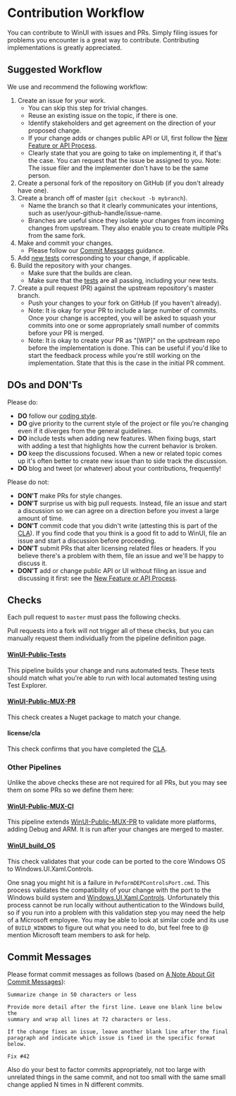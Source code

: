 # Contribution Workflow

You can contribute to WinUI with issues and PRs. Simply filing issues for 
problems you encounter is a great way to contribute. Contributing 
implementations is greatly appreciated.

## Suggested Workflow

We use and recommend the following workflow:
1. Create an issue for your work. 
    * You can skip this step for trivial changes.
    * Reuse an existing issue on the topic, if there is one.
    * Identify stakeholders and get agreement on the direction of your proposed
     change.
    * If your change adds or changes public API or UI, first follow
    the [New Feature or API Process](feature_proposal_process.md).
    * Clearly state that you are going to take on implementing it, if that's 
    the case. You can request that the issue be assigned to you. Note: The 
    issue filer and the implementer don't have to be the same person.
2. Create a personal fork of the repository on GitHub (if you don't already 
have one).
3. Create a branch off of master (`git checkout -b mybranch`). 
    * Name the branch so that it clearly communicates your intentions, such as 
    user/your-github-handle/issue-name.
    * Branches are useful since they isolate your changes from incoming changes 
    from upstream. They also enable you to create multiple PRs from the same 
    fork.
4. Make and commit your changes. 
    * Please follow our [Commit Messages](contribution_workflow.md#Commit%20Messages) 
    guidance.
5. Add [new tests](developer_guide.md#Testing) corresponding to your change, if applicable.
6. Build the repository with your changes. 
    * Make sure that the builds are clean.
    * Make sure that the [tests](developer_guide.md#Testing) are all passing, including your new 
    tests.
7. Create a pull request (PR) against the upstream repository's master branch. 
    * Push your changes to your fork on GitHub (if you haven't already).
    - Note: It is okay for your PR to include a large number of commits. Once 
    your change is accepted, you will be asked to squash your commits into one 
    or some appropriately small number of commits before your PR is merged.
    - Note: It is okay to create your PR as "[WIP]" on the upstream repo before 
    the implementation is done. This can be useful if you'd like to start the 
    feedback process while you're still working on the implementation. State 
    that this is the case in the initial PR comment.

## DOs and DON'Ts

Please do:
* **DO** follow our [coding style](developer_guide.md#Code%20style%20and%20conventions).
* **DO** give priority to the current style of the project or file you're 
changing even if it diverges from the general guidelines.
* **DO** include tests when adding new features. When fixing bugs, start with 
adding a test that highlights how the current behavior is broken.
* **DO** keep the discussions focused. When a new or related topic comes up 
it's often better to create new issue than to side track the discussion.
* **DO** blog and tweet (or whatever) about your contributions, frequently!

Please do not:
* **DON'T** make PRs for style changes.
* **DON'T** surprise us with big pull requests. Instead, file an issue and 
start a discussion so we can agree on a direction before you invest a large 
amount of time.
* **DON'T** commit code that you didn't write (attesting this is part of the 
[CLA](https://cla.microsoft.com)). If you find code that you think is a good 
fit to add to WinUI, file an issue and start a discussion before proceeding.
* **DON'T** submit PRs that alter licensing related files or headers. If you 
believe there's a problem with them, file an issue and we'll be happy to 
discuss it.
* **DON'T** add or change public API or UI without filing an issue and 
discussing it first: see the [New Feature or API Process](feature_proposal_process.md).

## Checks

Each pull request to `master` must pass the following checks.

Pull requests into a fork will not trigger all of these checks, but you can manually request them 
individually from the pipeline definition page.

#### [WinUI-Public-Tests](https://dev.azure.com/ms/microsoft-ui-xaml/_build?definitionId=22)

This pipeline builds your change and runs automated tests. These tests should match what you're 
able to run with local automated testing using Test Explorer.

#### [WinUI-Public-MUX-PR](https://dev.azure.com/ms/microsoft-ui-xaml/_build?definitionId=21)

This check creates a Nuget package to match your change.

#### license/cla

This check confirms that you have completed the [CLA](https://cla.microsoft.com).

### Other Pipelines

Unlike the above checks these are not required for all PRs, but you may see them on some PRs so we 
define them here:

#### [WinUI-Public-MUX-CI](https://dev.azure.com/ms/microsoft-ui-xaml/_build?definitionId=20)

This pipeline extends [WinUI-Public-MUX-PR](https://dev.azure.com/ms/microsoft-ui-xaml/_build?definitionId=21) 
to validate more platforms, adding Debug and ARM. It is run after your changes are merged to 
master.

#### [WinUI_build_OS](https://microsoft.visualstudio.com/WinUI/_build?definitionId=34263)

This check validates that your code can be ported to the core Windows OS to 
Windows.UI.Xaml.Controls.

One snag you might hit is a failure in `PeformDEPControlsPort.cmd`. This 
process validates the compatibility of your change with the port to the Windows
build system and [Windows.UI.Xaml.Controls](https://docs.microsoft.com/uwp/api/Windows.UI.Xaml.Controls).
Unfortunately this process cannot be run locally without authentication to the 
Windows build, so if you run into a problem with this validation step you may 
need the help of a Microsoft employee. You may be able to look at similar code 
and its use of `BUILD_WINDOWS` to figure out what you need to do, but feel free 
to @ mention Microsoft team members to ask for help.

## Commit Messages

Please format commit messages as follows (based on [A Note About Git Commit Messages](http://tbaggery.com/2008/04/19/a-note-about-git-commit-messages.html)):

```
Summarize change in 50 characters or less
	
Provide more detail after the first line. Leave one blank line below the 
summary and wrap all lines at 72 characters or less.
	
If the change fixes an issue, leave another blank line after the final 
paragraph and indicate which issue is fixed in the specific format below.
	
Fix #42
```

Also do your best to factor commits appropriately, not too large with unrelated 
things in the same commit, and not too small with the same small change applied 
N times in N different commits.